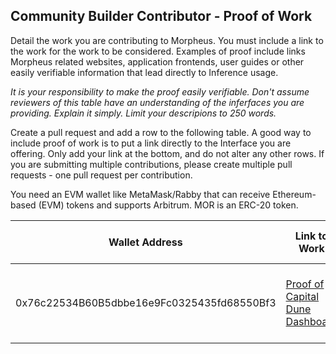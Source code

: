 ## Community Builder Contributor - Proof of Work

Detail the work you are contributing to Morpheus.  You must include a link to the work for the work to be considered.  Examples of proof include links Morpheus related websites, application frontends, user guides or other easily verifiable information that lead directly to Inference usage.

*It is your responsibility to make the proof easily verifiable. Don't assume reviewers of this table have an understanding of the inferfaces you are providing. Explain it simply. Limit your descripions to 250 words.*

Create a pull request and add a row to the following table. A good way to include proof of work is to put a link directly to the Interface you are offering. Only add your link at the bottom, and do not alter any other rows. If you are submitting multiple contributions, please create multiple pull requests - one pull request per contribution.

You need an EVM wallet like MetaMask/Rabby that can receive Ethereum-based (EVM) tokens and supports Arbitrum. MOR is an ERC-20 token.

| Wallet Address                              | Link to Work | Time Devoted (hrs) | Description of Contribution                                   |
|---------------------------------------------| ------------ |------|---------------------------------------------------------------|
| 0x76c22534B60B5dbbe16e9Fc0325435fd68550Bf3  | [Proof of Capital Dune Dashboard](https://dune.com/syncracy/morpheus) | 1 HR | A Dune dashboard to track the progress of Morpheus fair launch |
